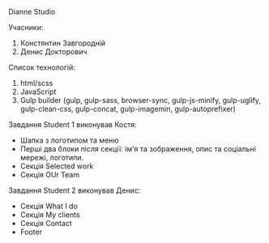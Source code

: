 Dianne Studio

Учасники:

1. Констянтин Завгородній
2. Денис Докторович

Список технологій:

1. html/scss
2. JavaScript
3. Gulp builder (gulp, gulp-sass, browser-sync, gulp-js-minify, gulp-uglify, gulp-clean-css, gulp-concat, gulp-imagemin, gulp-autoprefixer)

Завдання Student 1 виконував Костя:

- Шапка з логотипом та меню
- Перші два блоки після секції: ім'я та зображення, опис та соціальні мережі, логотипи.
- Секція Selected work
- Секція OUr Team

Завдання Student 2 виконував Денис:

- Секція What I do
- Секція My clients
- Секція Contact
- Footer
